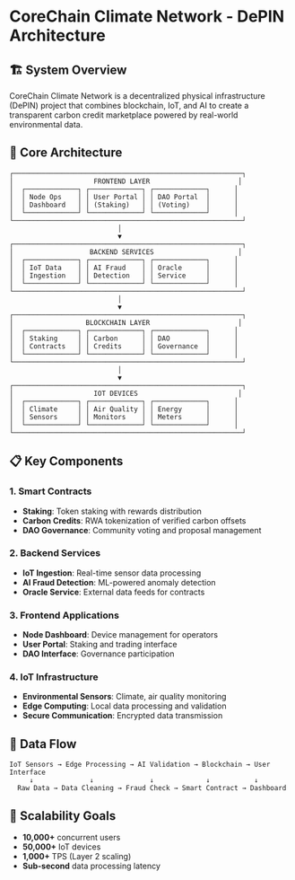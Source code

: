 # CoreChain Climate Network - DePIN Architecture

## 🏗️ System Overview

CoreChain Climate Network is a decentralized physical infrastructure (DePIN) project that combines blockchain, IoT, and AI to create a transparent carbon credit marketplace powered by real-world environmental data.

## 🎯 Core Architecture

```
┌─────────────────────────────────────────────────────────┐
│                    FRONTEND LAYER                      │
│  ┌─────────────┐ ┌─────────────┐ ┌─────────────┐      │
│  │ Node Ops    │ │ User Portal │ │ DAO Portal  │      │
│  │ Dashboard   │ │ (Staking)   │ │ (Voting)    │      │
│  └─────────────┘ └─────────────┘ └─────────────┘      │
└─────────────────────────────────────────────────────────┘
                           │
                           ▼
┌─────────────────────────────────────────────────────────┐
│                   BACKEND SERVICES                     │
│  ┌─────────────┐ ┌─────────────┐ ┌─────────────┐      │
│  │ IoT Data    │ │ AI Fraud    │ │ Oracle      │      │
│  │ Ingestion   │ │ Detection   │ │ Service     │      │
│  └─────────────┘ └─────────────┘ └─────────────┘      │
└─────────────────────────────────────────────────────────┘
                           │
                           ▼
┌─────────────────────────────────────────────────────────┐
│                  BLOCKCHAIN LAYER                      │
│  ┌─────────────┐ ┌─────────────┐ ┌─────────────┐      │
│  │ Staking     │ │ Carbon      │ │ DAO         │      │
│  │ Contracts   │ │ Credits     │ │ Governance  │      │
│  └─────────────┘ └─────────────┘ └─────────────┘      │
└─────────────────────────────────────────────────────────┘
                           │
                           ▼
┌─────────────────────────────────────────────────────────┐
│                    IOT DEVICES                         │
│  ┌─────────────┐ ┌─────────────┐ ┌─────────────┐      │
│  │ Climate     │ │ Air Quality │ │ Energy      │      │
│  │ Sensors     │ │ Monitors    │ │ Meters      │      │
│  └─────────────┘ └─────────────┘ └─────────────┘      │
└─────────────────────────────────────────────────────────┘
```

## 📋 Key Components

### 1. **Smart Contracts**
- **Staking**: Token staking with rewards distribution
- **Carbon Credits**: RWA tokenization of verified carbon offsets
- **DAO Governance**: Community voting and proposal management

### 2. **Backend Services**
- **IoT Ingestion**: Real-time sensor data processing
- **AI Fraud Detection**: ML-powered anomaly detection
- **Oracle Service**: External data feeds for contracts

### 3. **Frontend Applications**
- **Node Dashboard**: Device management for operators
- **User Portal**: Staking and trading interface
- **DAO Interface**: Governance participation

### 4. **IoT Infrastructure**
- **Environmental Sensors**: Climate, air quality monitoring
- **Edge Computing**: Local data processing and validation
- **Secure Communication**: Encrypted data transmission

## 🔄 Data Flow

```
IoT Sensors → Edge Processing → AI Validation → Blockchain → User Interface
     ↓              ↓              ↓             ↓           ↓
  Raw Data → Data Cleaning → Fraud Check → Smart Contract → Dashboard
```

## 🎯 Scalability Goals

- **10,000+** concurrent users
- **50,000+** IoT devices
- **1,000+** TPS (Layer 2 scaling)
- **Sub-second** data processing latency
